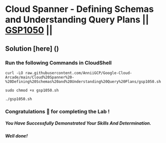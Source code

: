 # Cloud Spanner - Defining Schemas and Understanding Query Plans || [GSP1050](https://www.cloudskillsboost.google/focuses/54353?parent=catalog) ||

## Solution [here] ()

### Run the following Commands in CloudShell

```
curl -LO raw.githubusercontent.com/AnniiGCP/Google-Cloud-Arcade/main/Cloud%20Spanner%20-%20Defining%20Schemas%20and%20Understanding%20Query%20Plans/gsp1050.sh

sudo chmod +x gsp1050.sh

./gsp1050.sh
```

### Congratulations 🎉 for completing the Lab !

##### *You Have Successfully Demonstrated Your Skills And Determination.*

#### *Well done!*

 

 
